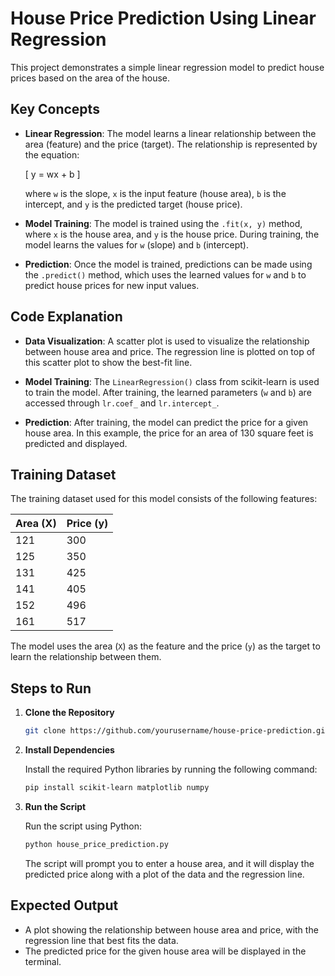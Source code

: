 # House Price Prediction Using Linear Regression

This project demonstrates a simple linear regression model to predict house prices based on the area of the house.

## Key Concepts

- **Linear Regression**: The model learns a linear relationship between the area (feature) and the price (target). The relationship is represented by the equation:
  
  \[
  y = wx + b
  \]

  where `w` is the slope, `x` is the input feature (house area), `b` is the intercept, and `y` is the predicted target (house price).
  
- **Model Training**: The model is trained using the `.fit(x, y)` method, where `x` is the house area, and `y` is the house price. During training, the model learns the values for `w` (slope) and `b` (intercept).
  
- **Prediction**: Once the model is trained, predictions can be made using the `.predict()` method, which uses the learned values for `w` and `b` to predict house prices for new input values.

## Code Explanation

- **Data Visualization**: A scatter plot is used to visualize the relationship between house area and price. The regression line is plotted on top of this scatter plot to show the best-fit line.

- **Model Training**: The `LinearRegression()` class from scikit-learn is used to train the model. After training, the learned parameters (`w` and `b`) are accessed through `lr.coef_` and `lr.intercept_`.

- **Prediction**: After training, the model can predict the price for a given house area. In this example, the price for an area of 130 square feet is predicted and displayed.

## Training Dataset

The training dataset used for this model consists of the following features:

| Area (X) | Price (y) |
|----------|-----------|
| 121      | 300       |
| 125      | 350       |
| 131      | 425       |
| 141      | 405       |
| 152      | 496       |
| 161      | 517       |

The model uses the area (`X`) as the feature and the price (`y`) as the target to learn the relationship between them.

## Steps to Run

1. **Clone the Repository**

    ```bash
    git clone https://github.com/yourusername/house-price-prediction.git
    ```

2. **Install Dependencies**

    Install the required Python libraries by running the following command:

    ```bash
    pip install scikit-learn matplotlib numpy
    ```

3. **Run the Script**

    Run the script using Python:

    ```bash
    python house_price_prediction.py
    ```

    The script will prompt you to enter a house area, and it will display the predicted price along with a plot of the data and the regression line.

## Expected Output

- A plot showing the relationship between house area and price, with the regression line that best fits the data.
- The predicted price for the given house area will be displayed in the terminal.


